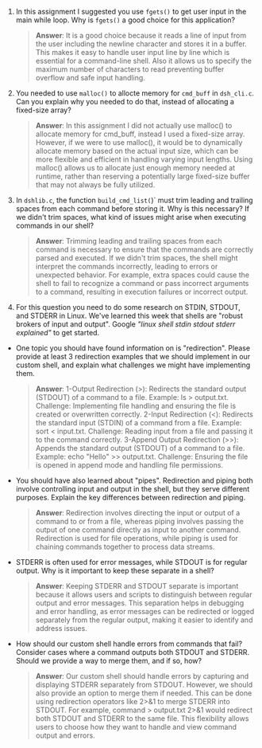 1. In this assignment I suggested you use `fgets()` to get user input in the main while loop. Why is `fgets()` a good choice for this application?

    > **Answer**:  It is a good choice because it reads a line of input from the user including the newline character and stores it in a buffer. This makes it easy to handle user input line by line which is essential for a command-line shell. Also it allows us to specify the maximum number of characters to read preventing buffer overflow and safe input handling.

2. You needed to use `malloc()` to allocte memory for `cmd_buff` in `dsh_cli.c`. Can you explain why you needed to do that, instead of allocating a fixed-size array?

    > **Answer**:  In this assignment I did not actually use malloc() to allocate memory for cmd_buff, instead I used a fixed-size array. However, if we were to use malloc(), it would be to dynamically allocate memory based on the actual input size, which can be more flexible and efficient in handling varying input lengths. Using malloc() allows us to allocate just enough memory needed at runtime, rather than reserving a potentially large fixed-size buffer that may not always be fully utilized.


3. In `dshlib.c`, the function `build_cmd_list(`)` must trim leading and trailing spaces from each command before storing it. Why is this necessary? If we didn't trim spaces, what kind of issues might arise when executing commands in our shell?

    > **Answer**:  Trimming leading and trailing spaces from each command is necessary to ensure that the commands are correctly parsed and executed. If we didn't trim spaces, the shell might interpret the commands incorrectly, leading to errors or unexpected behavior. For example, extra spaces could cause the shell to fail to recognize a command or pass incorrect arguments to a command, resulting in execution failures or incorrect output.

4. For this question you need to do some research on STDIN, STDOUT, and STDERR in Linux. We've learned this week that shells are "robust brokers of input and output". Google _"linux shell stdin stdout stderr explained"_ to get started.

- One topic you should have found information on is "redirection". Please provide at least 3 redirection examples that we should implement in our custom shell, and explain what challenges we might have implementing them.

    > **Answer**:  1-Output Redirection (>): Redirects the standard output (STDOUT) of a command to a file. Example: ls > output.txt. Challenge: Implementing file handling and ensuring the file is created or overwritten correctly. 2-Input Redirection (<): Redirects the standard input (STDIN) of a command from a file. Example: sort < input.txt. Challenge: Reading input from a file and passing it to the command correctly. 3-Append Output Redirection (>>): Appends the standard output (STDOUT) of a command to a file. Example: echo "Hello" >> output.txt. Challenge: Ensuring the file is opened in append mode and handling file permissions.

- You should have also learned about "pipes". Redirection and piping both involve controlling input and output in the shell, but they serve different purposes. Explain the key differences between redirection and piping.

    > **Answer**:  Redirection involves directing the input or output of a command to or from a file, whereas piping involves passing the output of one command directly as input to another command. Redirection is used for file operations, while piping is used for chaining commands together to process data streams.

- STDERR is often used for error messages, while STDOUT is for regular output. Why is it important to keep these separate in a shell?

    > **Answer**: Keeping STDERR and STDOUT separate is important because it allows users and scripts to distinguish between regular output and error messages. This separation helps in debugging and error handling, as error messages can be redirected or logged separately from the regular output, making it easier to identify and address issues.

- How should our custom shell handle errors from commands that fail? Consider cases where a command outputs both STDOUT and STDERR. Should we provide a way to merge them, and if so, how?

    > **Answer**: Our custom shell should handle errors by capturing and displaying STDERR separately from STDOUT. However, we should also provide an option to merge them if needed. This can be done using redirection operators like 2>&1 to merge STDERR into STDOUT. For example, command > output.txt 2>&1 would redirect both STDOUT and STDERR to the same file. This flexibility allows users to choose how they want to handle and view command output and errors.
